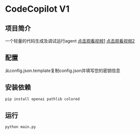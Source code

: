 # CodeCopilot V1

## 项目简介
一个轻量的代码生成及调试运行agent
[点击观看视频1](https://pomf2.lain.la/f/dh3y03as.mp4)
[点击观看视频2](https://pomf2.lain.la/f/w4g4hqx.mp4)

## 配置
从config.json.template复制config.json并填写您的密钥信息

## 安装依赖
```bash
pip install openai pathlib colored
```

## 运行
```bash
python main.py
```

